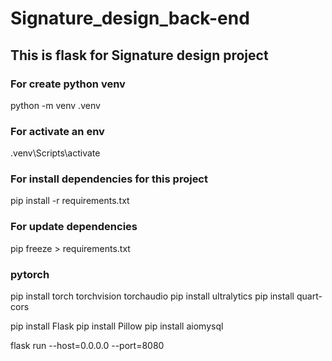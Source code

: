 # Signature_design_back-end
## This is flask for Signature design project

### For create python venv
python -m venv .venv

### For activate an env
.venv\Scripts\activate

### For install dependencies for this project
pip install -r requirements.txt

### For update dependencies
pip freeze > requirements.txt

### pytorch
pip install torch torchvision torchaudio
pip install ultralytics
pip install quart-cors

pip install Flask
pip install Pillow
pip install aiomysql


flask run --host=0.0.0.0 --port=8080